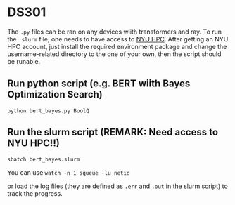 # DS301

The `.py` files can be ran on any devices wiith transformers and ray. To run the `.slurm` file, one needs to have access to [NYU HPC](https://www.nyu.edu/life/information-technology/research-and-data-support/high-performance-computing.html). After getting an NYU HPC account, just install the required environment package and change the username-related directory to the one of your own, then the script should be runable.

## Run python script (e.g. BERT wiith Bayes Optimization Search)
 ``` python bert_bayes.py BoolQ ```
 
## Run the slurm script (REMARK: Need access to NYU HPC!!)
``` sbatch bert_bayes.slurm ```

You can use
```watch -n 1 squeue -lu netid```

or load the log files (they are defined as `.err` and `.out` in the slurm script) to track the progress.
